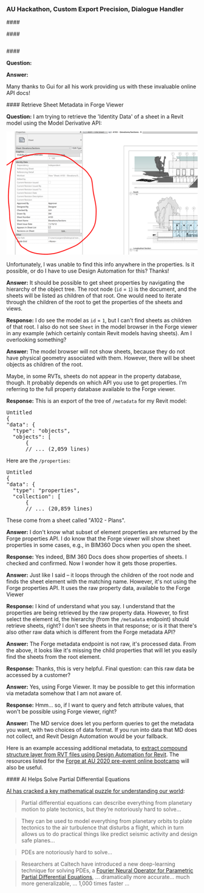 <head>
<meta http-equiv="Content-Type" content="text/html; charset=utf-8">
<link rel="stylesheet" type="text/css" href="bc.css">
<script src="https://cdn.rawgit.com/google/code-prettify/master/loader/run_prettify.js" type="text/javascript"></script>
</head>

<!---

- retrieve the BIM 360 Document Management Project Id of the active Revit model
  BIM 360 Document Management Project Id of Revit cloud model
  https://forums.autodesk.com/t5/revit-api-forum/bim-360-document-management-project-id-of-revit-cloud-model/m-p/9830419

- custom export precision
  CustomExporter Export Very Jagged Mesh for Curved Surfaces?
  https://forums.autodesk.com/t5/revit-api-forum/customexporter-export-very-jagged-mesh-for-curved-surfaces/td-p/9820131

- JtClicker to dismiss a dialogue:
  Q: Here in this below link
  https://thebuildingcoder.typepad.com/blog/2009/10/dismiss-dialogue-using-windows-api.html
  you mentioned how to use the native window API hook.
  But what the customer wants is a complete sample project/solution to understand the native windows API hook to dismiss the dialogue box in Revit.
  Do we have any sample project/solution to understand how the windows hook function is used in Revit?
  A: Whenever searching for such information, on of the first places to go are The Building Coder topic groups:
  https://thebuildingcoder.typepad.com/blog/about-the-author.html#5
  In this case, Detecting and Handling Dialogues and Failures:
  https://thebuildingcoder.typepad.com/blog/about-the-author.html#5.32
  The Windows hook functionality is not really used "in Revit", as far as I can remember.
  It is independent functionality that can possibly interact with a Revit add-in.
  Here is the complete project on GitHub:
  https://github.com/jeremytammik/JtClicker

- AU is coming up. Are you possibly thinking about recording a video?
  Check our Descript before you do.
  [Descript](https://www.descript.com) is a collaborative audio and video editor that works like a doc.
  It includes transcription, a screen recorder, publishing, full multitrack editing, and some mind-bendingly useful AI tools.
  https://youtu.be/Bl9wqNe5J8U
  [blog post](https://medium.com/descript/introducing-descript-fa37eb193819)

- hackathon -- https://www.keanw.com/2020/10/aec-and-forge-hackathons.html

- AU classes for construction customers
  https://forge.autodesk.com/blog/forge-au-classes-construction

- retrieve identity data in Forge Viewer
  https://autodesk.slack.com/archives/C0LP63082/p1602524162022900
  Namit Ranjan Yesterday at 19:36
  Hi team, a customer is trying to retrieve the "Identity Data" of a sheet in a Revit model using Model Derivative but is unsuccessful. I tried as well but could not find this info anywhere in the properties. Can someone confirm if it's possible or should we recommend them to use Design Automation for this? Thanks!
  image.png 
  image.png
  /a/doc/revit/tbc/git/a/img/sheet_identity_data.png 1107
  Traian Stanev  13 hours ago
  It should be possible to get sheet properties by navigating the hierarchy of the object tree. The root node (id=1) is the document, and the sheets will be listed as children of that root. One would need to iterate through the children of the root to get the properties of the sheets and views.
  Namit Ranjan  12 hours ago
  Hi @Traian Stanev: Thanks. I do see the model as id=1 but I can't find sheets as children of that root. I also do not see "Sheet" in model browser in the Forge viewer in any example (which certainly contain Revit models having sheets). Am I overlooking something?
  Traian Stanev  12 hours ago
  The model browser will not show sheets because they do not have physical geometry associated with them. However, there will be sheet objects as children of the root.
  Traian Stanev  12 hours ago
  I don't know whether it's true for 100% of RVTs that sheets will appear in the property database though and it probably depends on which API you use to get properties. I'm referring to the full property database available to the Forge viewer. (edited) 
  Namit Ranjan  12 hours ago
  This is an export of the tree for my Revit model
  Untitled 
  {
      "data": {
          "type": "objects",
          "objects": [
              {
  Click to expand in-line (2,059 lines)
  Namit Ranjan  12 hours ago
  ^ this is /metadata
  Namit Ranjan  12 hours ago
  ..and this is /properties
  Untitled 
  {
      "data": {
          "type": "properties",
          "collection": [
              {
  Click to expand in-line (20,859 lines)
  Namit Ranjan  12 hours ago
  @Traian Stanev: and just FYI with the above snippets from /metadata and /properties, the sheet I'm looking is called "A102 - Plans". Thanks for the help btw :slightly_smiling_face: (edited) 
  Traian Stanev  12 hours ago
  I can't really comment about what subset of element properties are returned by the Forge properties API.
  Traian Stanev  12 hours ago
  I just know that the Forge viewer will show sheet properties in some cases, like in BIM360 Docs when you open the sheet.
  Namit Ranjan  12 hours ago
  @Traian Stanev: I don't think BIM 360 Docs shows properties of sheets. It does show properties of elements in that sheet, but since there's no way to "select" a sheet, we do not get the properties of the sheet. Let me do a quick check and confirm (edited) 
  Namit Ranjan  12 hours ago
  @Traian Stanev: nope, I stand corrected. BIM 360 does show those properties. I am just wondering now how does it get those properties. :open_mouth:
  Traian Stanev  12 hours ago
  It does it like I said -- it loops through the children of the root node and find the sheet element with the matching name.
  Traian Stanev  12 hours ago
  However, it's not using the Forge properties API.
  Traian Stanev  12 hours ago
  It uses the raw property data, available to the Forge Viewer, and it does it like this: https://git.autodesk.com/A360/firefly.js/blob/develop/src/gui/ViewerPropertyPanel.js#L377
  Namit Ranjan  12 hours ago
  @Traian Stanev: I perhaps do not have the entitlement to access the above but I kind of understand what you're trying to say. I understand that the properties are being retrieved by the raw property data. However, to first select the element id, the hierarchy (from /metadata endpoint) should retrieve sheets, right? I don't see sheets in that response; or is it that there's also another raw data which is different than Forge metadata  API?
  Traian Stanev  12 hours ago
  The forge metadata endpoint is not raw, it's processed data. From the above, it looks like it's missing the child properties that will let you easily find the sheets from the root element.
  Namit Ranjan  11 hours ago
  @Traian Stanev: Thanks, this is very helpful. Final question is - can this raw data be accessed by a customer?
  Traian Stanev  11 hours ago
  Yes, using Forge Viewer.
  Traian Stanev  11 hours ago
  I think you could ask #forge-modelderivative for more details though. It's possible there is a way to get this information via metadata that I am not aware of.
  Namit Ranjan  11 hours ago
  okay, the customer probably wants to query and fetch attribute values (maybe plug those values in a DB, just thinking) and that won't be possible using Forge viewer, right?
  Jim Quanci  20 days ago
  The MD service does let you perform queries to get the metadata you want... with two choices of data format... yes the MD slack channel or @Augusto Goncalves can help.  Some small chance you will run into data MD doesnt collect and Revit Design Automation would be your fallback.
  Namit Ranjan  20 days ago
  Thanks @Jim Quanci, I'll put this up shortly on the MD channel. Also, @Augusto Goncalves, would be great if you could provide your input. Thanks :slightly_smiling_face:
  Augusto Goncalves  20 days ago
  sure, with Design Automation you can definitely extract additional data, see this sample: https://github.com/augustogoncalves/forge-customproperty-revit
  augustogoncalves/forge-customproperty-revit
  Extract Compound Structure Layer for RVT files using Design Automation for Revit
  <https://github.com/augustogoncalves/forge-customproperty-revit|augustogoncalves/forge-customproperty-revit>augustogoncalves/forge-customproperty-revit | 27 Mar | Added by GitHub
  Namit Ranjan  20 days ago
  @Augusto Goncalves: Thanks a lot. I'll share this useful example with the customer. Thanks
  Augusto Goncalves  20 days ago
  this will also be useful: https://forge.autodesk.com/blog/forge-au-2020-pre-event-online-bootcamp

twitter:

The Onbox cross-platform #RevitAPI framework, a DirectContext rectangle jig, reports from AutoCAD and Revit, RevitApiDocs statistics and deprecating JavaScript CDN with @AutodeskForge @AutodeskRevit #bim #DynamoBim #ForgeDevCon http://bit.ly/directcontextjig

Autumnal topics for this week
&ndash; The Onbox cross-platform Revit API framework
&ndash; DirectContext rectangle jig
&ndash; Creating reports from AutoCAD and Revit
&ndash; RevitApiDocs statistics
&ndash; Stop using JavaScript CDN...

linkedin:

The Onbox cross-platform #RevitAPI framework, a DirectContext rectangle jig, reports from AutoCAD and Revit, RevitApiDocs statistics and deprecating JavaScript CDN:

http://bit.ly/directcontextjig

Autumnal topics for this week:

- The Onbox cross-platform Revit API framework
- DirectContext rectangle jig
- Creating reports from AutoCAD and Revit
- RevitApiDocs statistics
- Stop using JavaScript CDN...

#bim #DynamoBim #ForgeDevCon #Revit #API #IFC #SDK #AI #VisualStudio #Autodesk #AEC #adsk

the [Revit API discussion forum](http://forums.autodesk.com/t5/revit-api-forum/bd-p/160) thread

<center>
<img src="img/" alt="" title="" width="600"/>
<p style="font-size: 80%; font-style:italic"></p>
</center>

-->

### AU Hackathon, Custom Export Precision, Dialogue Handler


####<a name="2"></a> 

####<a name="3"></a> 


<pre class="code">
</pre>

####<a name="4"></a> 


**Question:** 

**Answer:**



Many thanks to Gui for all his work providing us with these invaluable online API docs!

####<a name="6"></a> Retrieve Sheet Metadata in Forge Viewer

<!-- https://autodesk.slack.com/archives/C0LP63082/p1602524162022900 -->

**Question:** I am trying to retrieve the 'Identity Data' of a sheet in a Revit model using the Model Derivative API:

<center>
<img src="img/sheet_identity_data.png" alt="Sheet identity data" title="Sheet identity data" width="553"/> <!-- 1107 -->
</center>

Unfortunately, I was unable to find this info anywhere in the properties.
Is it possible, or do I have to use Design Automation for this?
Thanks!

**Answer:**  It should be possible to get sheet properties by navigating the hierarchy of the object tree.
The root node (`id` = `1`) is the document, and the sheets will be listed as children of that root.
One would need to iterate through the children of the root to get the properties of the sheets and views.

**Response:** I do see the model as `id` = `1`, but I can't find sheets as children of that root.
I also do not see `Sheet` in the model browser in the Forge viewer in any example (which certainly contain Revit models having sheets).
Am I overlooking something?

**Answer:** The model browser will not show sheets, because they do not have physical geometry associated with them.
However, there will be sheet objects as children of the root.

Maybe, in some RVTs, sheets do not appear in the property database, though.
It probably depends on which API you use to get properties.
I'm referring to the full property database available to the Forge viewer.

**Response:** This is an export of the tree of `/metadata` for my Revit model:

<pre class="code">
Untitled 
{
"data": {
  "type": "objects",
  "objects": [
      {
      // ... (2,059 lines)
</pre>

Here are the `/properties`:

<pre class="code">
Untitled 
{
"data": {
  "type": "properties",
  "collection": [
      {
      // ... (20,859 lines)
</pre>

These come from a sheet called "A102 - Plans".

**Answer:** I don't know what subset of element properties are returned by the Forge properties API.
I do know that the Forge viewer will show sheet properties in some cases, e.g., in BIM360 Docs when you open the sheet.

**Response:** Yes indeed, BIM 360 Docs does show properties of sheets.
I checked and confirmed.
Now I wonder how it gets those properties.

**Answer:** Just like I said &ndash; it loops through the children of the root node and finds the sheet element with the matching name.
However, it's not using the Forge properties API.
It uses the raw property data, available to the Forge Viewer

**Response:** I kind of understand what you say.
I understand that the properties are being retrieved by the raw property data.
However, to first select the element id, the hierarchy (from the `/metadata` endpoint) should retrieve sheets, right?
I don't see sheets in that response; or is it that there's also other raw data which is different from the Forge metadata API?

**Answer:** The Forge metadata endpoint is not raw, it's processed data.
From the above, it looks like it's missing the child properties that will let you easily find the sheets from the root element.

**Response:** Thanks, this is very helpful.
Final question: can this raw data be accessed by a customer?

**Answer:** Yes, using Forge Viewer.
It may be possible to get this information via metadata somehow that I am not aware of.

**Response:** Hmm... so, if I want to query and fetch attribute values, that won't be possible using Forge viewer, right?

**Answer:** The MD service does let you perform queries to get the metadata you want, with two choices of data format.
If you run into data that MD does not collect, and Revit Design Automation would be your fallback.

Here is an example accessing additional metadata,
to [extract compound structure layer from RVT files using Design Automation for Revit](https://github.com/augustogoncalves/forge-customproperty-revit).
The resources listed for the [Forge at AU 2020 pre-event online bootcamp](https://forge.autodesk.com/blog/forge-au-2020-pre-event-online-bootcamp) will also be useful.


####<a name="6"></a> AI Helps Solve Partial Differential Equations

[AI has cracked a key mathematical puzzle for understanding our world](https://www.technologyreview.com/2020/10/30/1011435/ai-fourier-neural-network-cracks-navier-stokes-and-partial-differential-equations):

> Partial differential equations can describe everything from planetary motion to plate tectonics, but they’re notoriously hard to solve...

> They can be used to model everything from planetary orbits to plate tectonics to the air turbulence that disturbs a flight, which in turn allows us to do practical things like predict seismic activity and design safe planes...

> PDEs are notoriously hard to solve...

> Researchers at Caltech have introduced a new deep-learning technique for solving PDEs,
a [Fourier Neural Operator for Parametric
Partial Differential Equations](https://arxiv.org/pdf/2010.08895.pdf), ... dramatically more accurate... much more generalizable, ... 1,000 times faster ...
